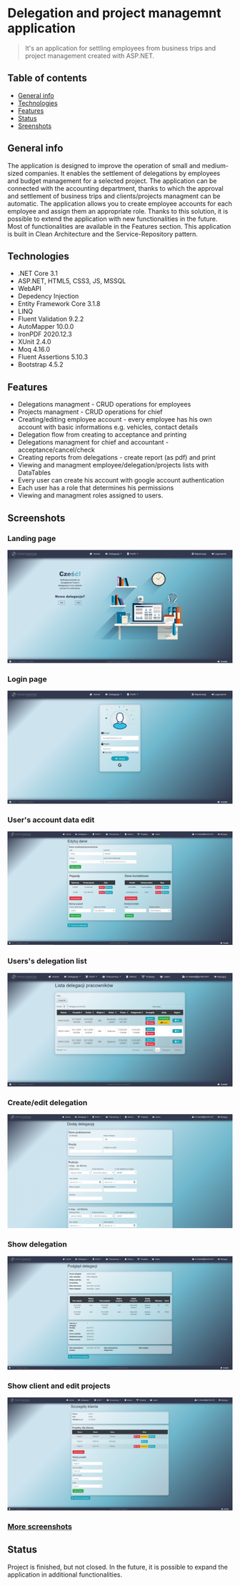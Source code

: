 # Delegation and project managemnt application
> It's an application for settling employees from business trips and project management created with ASP.NET.

## Table of contents
* [General info](#general-info)
* [Technologies](#technologies)
* [Features](#features)
* [Status](#status)
* [Sreenshots](#screenshots)

## General info
The application is designed to improve the operation of small and medium-sized companies. It enables the settlement of delegations by employees and budget management for a selected project. 
The application can be connected with the accounting department, thanks to which the approval and settlement of business trips and clients/projects managment can be automatic. The application allows you to create employee accounts for each employee and assign them an appropriate role. Thanks to this solution, it is possible to extend the application with new functionalities in the future.
Most of functionalities are available in the Features section. 
This application is built in Clean Architecture and the Service-Repository pattern.

## Technologies
* .NET Core 3.1
* ASP.NET, HTML5, CSS3, JS, MSSQL
* WebAPI
* Depedency Injection
* Entity Framework Core 3.1.8
* LINQ
* Fluent Validation 9.2.2
* AutoMapper 10.0.0
* IronPDF 2020.12.3
* XUnit 2.4.0
* Moq 4.16.0
* Fluent Assertions 5.10.3
* Bootstrap 4.5.2

## Features
* Delegations managment - CRUD operations for employees
* Projects managment - CRUD operations for chief
* Creating/editing employee account - every employee has his own account with basic informations e.g. vehicles, contact details 
* Delegation flow from creating to acceptance and printing
* Delegations managment for chief and accountant - acceptance/cancel/check 
* Creating reports from delegations - create report (as pdf) and print
* Viewing and managment employee/delegation/projects lists with DataTables
* Every user can create his account with google account authentication
* Each user has a role that determines his permissions
* Viewing and managment roles assigned to users.

## Screenshots
### Landing page
![Landing page](/DelegationsMVC.Web/wwwroot/images/ScreenShots/welcome_page.PNG)
### Login page
![Login page](/DelegationsMVC.Web/wwwroot/images/ScreenShots/login_page.PNG)
### User's account data edit
![Account edit](/DelegationsMVC.Web/wwwroot/images/ScreenShots/EditEmployee_page.PNG)
### Users's delegation list
![Delegation list](/DelegationsMVC.Web/wwwroot/images/ScreenShots/delegation_list.PNG)
### Create/edit delegation
![Create delegation](/DelegationsMVC.Web/wwwroot/images/ScreenShots/delegation_create.PNG)
### Show delegation
![Show delegation](/DelegationsMVC.Web/wwwroot/images/ScreenShots/delegation_show.PNG)
### Show client and edit projects
![Show client](/DelegationsMVC.Web/wwwroot/images/ScreenShots/show_client.PNG)

### [More screenshots](https://github.com/mrzepeckii/DelegationsMVC/tree/master/DelegationsMVC.Web/wwwroot/images/ScreenShots)

## Status
Project is finished, but not closed. In the future, it is possible to expand the application in additional functionalities.
